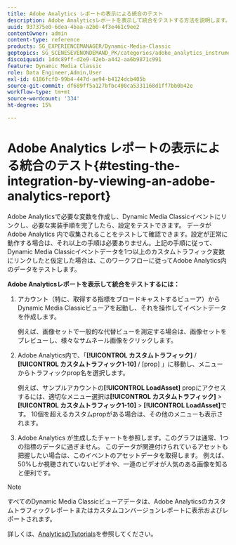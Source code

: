 ```yaml
---
title: Adobe Analytics レポートの表示による統合のテスト
description: Adobe Analyticsレポートを表示して統合をテストする方法を説明します。
uuid: 937375e0-6dea-4baa-a2b0-4f3e461c9ee2
contentOwner: admin
content-type: reference
products: SG_EXPERIENCEMANAGER/Dynamic-Media-Classic
geptopics: SG_SCENESEVENONDEMAND_PK/categories/adobe_analytics_instrumentation_kit
discoiquuid: 1ddc89ff-d2e9-42eb-a442-aa6b9871c991
feature: Dynamic Media Classic
role: Data Engineer,Admin,User
exl-id: 6186fcf0-99b4-447d-ae94-b4124dcb405b
source-git-commit: df689ff5a127bfbc400ca5331168d1ff7bb0b42e
workflow-type: tm+mt
source-wordcount: '334'
ht-degree: 15%

---
```


# Adobe Analytics レポートの表示による統合のテスト{#testing-the-integration-by-viewing-an-adobe-analytics-report}

Adobe Analyticsで必要な変数を作成し、Dynamic Media Classicイベントにリンクし、必要な実装手順を完了したら、設定をテストできます。 データが Adobe Analytics 内で収集されることをテストして確認できます。設定が正常に動作する場合は、それ以上の手順は必要ありません。上記の手順に従って、Dynamic Media Classicイベントデータを1つ以上のカスタムトラフィック変数にリンクしたと仮定した場合は、このワークフローに従ってAdobe Analytics内のデータをテストします。

**Adobe Analyticsレポートを表示して統合をテストするには：**

1. アカウント（特に、取得する指標をブロードキャストするビューア）からDynamic Media Classicビューアを起動し、それを操作してイベントデータを作成します。

   例えば、画像セットで一般的な代替ビューを測定する場合は、画像セットをプレビューし、様々なサムネール画像をクリックします。

1. Adobe Analytics内で、「**[!UICONTROL カスタムトラフィック]** / **[!UICONTROL カスタムトラフィック1-10]** / [prop] 」に移動し、メニューからトラフィックprop名を選択します。

   例えば、サンプルアカウントの&#x200B;**[!UICONTROL LoadAsset]** propにアクセスするには、適切なメニュー選択は&#x200B;**[!UICONTROL カスタムトラフィック]** > **[!UICONTROL カスタムトラフィック1-10]** > **[!UICONTROL LoadAsset]**&#x200B;です。 10個を超えるカスタムpropがある場合は、その他のメニューも表示されます。

1. Adobe Analytics が生成したチャートを参照します。このグラフは通常、1つの指標のデータに過ぎません。 このデータが関連付けられているアセットも把握したい場合は、このイベントのアセットデータを取得します。 例えば、50%しか視聴されていないビデオや、一連のビデオが人気のある画像を知ると便利です。

>[!NOTE]
>
>すべてのDynamic Media Classicビューアデータは、Adobe Analyticsのカスタムトラフィックレポートまたはカスタムコンバージョンレポートに表示およびレポートされます。

詳しくは、[AnalyticsのTutorials](https://experienceleague.adobe.com/docs/analytics-learn/tutorials/overview.html)を参照してください。